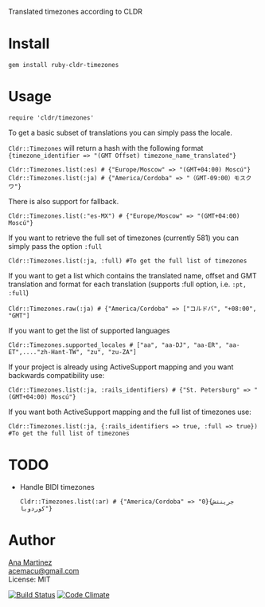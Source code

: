 Translated timezones according to CLDR

Install
=======

    gem install ruby-cldr-timezones

Usage
=====
    require 'cldr/timezones'

To get a basic subset of translations you can simply pass the locale.

```Cldr::Timezones``` will return a hash with the following format
```{timezone_identifier => "(GMT Offset) timezone_name_translated"}```

    Cldr::Timezones.list(:es) # {"Europe/Moscow" => "(GMT+04:00) Moscú"}
    Cldr::Timezones.list(:ja) #	{"America/Cordoba" => "（GMT-09:00）モスクワ"}

There is also support for fallback.

    Cldr::Timezones.list(:"es-MX") # {"Europe/Moscow" => "(GMT+04:00) Moscú"}

If you want to retrieve the full set of timezones (currently 581) you can simply pass the option ```:full```

    Cldr::Timezones.list(:ja, :full) #To get the full list of timezones

If you want to get a list which contains the translated name, offset and GMT translation and format for each translation (supports :full option, i.e. `:pt, :full`)

    Cldr::Timezones.raw(:ja) # {"America/Cordoba" => ["コルドバ", "+08:00", "GMT"]

If you want to get the list of supported languages

    Cldr::Timezones.supported_locales # ["aa", "aa-DJ", "aa-ER", "aa-ET",...."zh-Hant-TW", "zu", "zu-ZA"]

If your project is already using ActiveSupport mapping and you want backwards compatibility use:

    Cldr::Timezones.list(:ja, :rails_identifiers) # {"St. Petersburg" => "(GMT+04:00) Moscú"}

If you want both ActiveSupport mapping and the full list of timezones use:

    Cldr::Timezones.list(:ja, {:rails_identifiers => true, :full => true}) #To get the full list of timezones


TODO
====
- Handle BIDI timezones

    ```Cldr::Timezones.list(:ar) # {"America/Cordoba" => "0}جرينتش} كوردوبا"}```

Author
======
[Ana Martinez](https://github.com/anamartinez)<br/>
acemacu@gmail.com<br/>
License: MIT<br/>


[![Build Status](https://travis-ci.org/anamartinez/ruby-cldr-timezones.png)](https://travis-ci.org/anamartinez/ruby-cldr-timezones)
[![Code Climate](https://codeclimate.com/github/anamartinez/ruby-cldr-timezones.png)](https://codeclimate.com/github/anamartinez/ruby-cldr-timezones)
